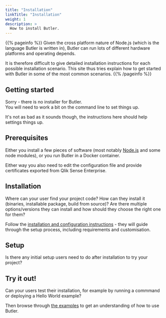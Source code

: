 ```yaml
---
title: "Installation"
linkTitle: "Installation"
weight: 1
description: >
  How to install Butler.
---
```


{{% pageinfo %}}
Given the cross platform nature of Node.js (which is the language Butler is written in), Butler can run lots of different hardware platforms and operating depends.  

It is therefore difficult to give detailed installation instructions for each possible installation scenario. This site thus tries explain how to get started with Butler in some of the most common scenarios.
{{% /pageinfo %}}



## Getting started

Sorry - there is no installer for Butler.  
You will need to work a bit on the command line to set things up.  

It's not as bad as it sounds though, the instructions here should help settings things up.

## Prerequisites

Either you install a few pieces of software (most notably [Node.js](https://nodejs.org/en/) and some node modules), or you run Butler in a Docker container.  

Either way you also need to edit the configuration file and provide certificates exported from Qlik Sense Enterprise.


## Installation

Where can your user find your project code? How can they install it (binaries, installable package, build from source)? Are there multiple options/versions they can install and how should they choose the right one for them?

Follow the [installation and configuration instructions](/docs/getting-started/install) - they will guide through the setup process, including requirements and customisation.

## Setup

Is there any initial setup users need to do after installation to try your project?


## Try it out!

Can your users test their installation, for example by running a commmand or deploying a Hello World example?

Then browse through [the examples](/docs/examples) to get an understanding of how to use Butler.

